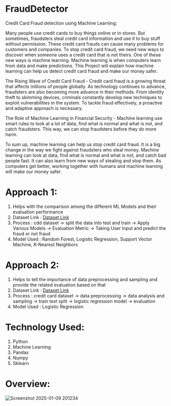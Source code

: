 # FraudDetector

Credit Card Fraud detection using Machine Learning:

Many people use credit cards to buy things online or in stores. But sometimes, fraudsters steal credit card information and use it to buy stuff without permission. These credit card frauds can cause many problems for customers and companies. To stop credit card fraud, we need new ways to discover when someone uses a credit card that is not theirs. One of these new ways is machine learning. Machine learning is when computers learn from data and make predictions. This Project will explain how machine learning can help us detect credit card fraud and make our money safer.

The Rising Wave of Credit Card Fraud - Credit card fraud is a growing threat that affects millions of people globally. As technology continues to advance, fraudsters are also becoming more advance in their methods. From identity theft to skimming devices, criminals constantly develop new techniques to exploit vulnerabilities in the system. To tackle fraud effectively, a proactive and adaptive approach is necessary.

The Role of Machine Learning in Financial Security - Machine learning use smart rules to look at a lot of data, find what is normal and what is not, and catch fraudsters. This way, we can stop fraudsters before they do more harm.

To sum up, machine learning can help us stop credit card fraud. It is a big change in the way we fight against fraudsters who steal money. Machine learning can look at data, find what is normal and what is not, and catch bad people fast. It can also learn from new ways of stealing and stop them. As computers get better, working together with humans and machine learning will make our money safer.

# Approach 1:
1. Helps with the comparison among the different ML Models and their evaluation performance
2. Dataset Link : [Dataset Link](https://drive.google.com/file/d/1Z-gKsOPJ3CVAHk_brif-AB3fwOnMK__4/view?usp=sharing)
3. Process : cdd dataset -> split the data into test and train -> Apply Various Models -> Evaluation Metric -> Taking User Input and predict the fraud or not fraud
4. Model Used : Random Forest, Logistic Regression, Support Vector Machine, K-Nearest Neighbors

# Approach 2:
1. Helps to tell the importance of data preprocessing and sampling and provide the related evaluation based on that
2. Dataset Link : [Dataset Link](https://drive.google.com/file/d/1kWqypSTFjvSZ7CbPwu0zyhwgV9S1jEq6/view?usp=sharing)
3. Process : credit card dataset -> data preprocessing -> data analysis and sampling -> train test split -> logistic regression model -> evaluation
4. Model Used : Logistic Regression

# Technology Used:
1. Python
2. Machine Learning
3. Pandas
4. Numpy
5. Sklearn

# Overview:
![Screenshot 2025-01-09 201234](https://github.com/user-attachments/assets/ce7d302e-402f-40fc-b40c-2c8e257c43bf)
